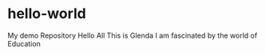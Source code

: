# hello-world
My demo Repository
Hello All
This is Glenda I am fascinated by the world of Education
